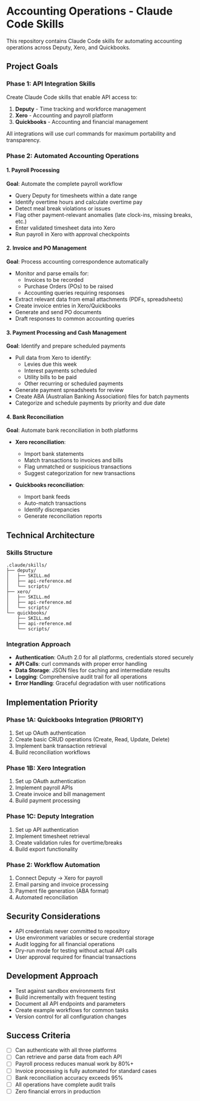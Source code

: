 # Accounting Operations - Claude Code Skills

This repository contains Claude Code skills for automating accounting operations across Deputy, Xero, and Quickbooks.

## Project Goals

### Phase 1: API Integration Skills
Create Claude Code skills that enable API access to:
1. **Deputy** - Time tracking and workforce management
2. **Xero** - Accounting and payroll platform
3. **Quickbooks** - Accounting and financial management

All integrations will use curl commands for maximum portability and transparency.

### Phase 2: Automated Accounting Operations

#### 1. Payroll Processing
**Goal**: Automate the complete payroll workflow
- Query Deputy for timesheets within a date range
- Identify overtime hours and calculate overtime pay
- Detect meal break violations or issues
- Flag other payment-relevant anomalies (late clock-ins, missing breaks, etc.)
- Enter validated timesheet data into Xero
- Run payroll in Xero with approval checkpoints

#### 2. Invoice and PO Management
**Goal**: Process accounting correspondence automatically
- Monitor and parse emails for:
  - Invoices to be recorded
  - Purchase Orders (POs) to be raised
  - Accounting queries requiring responses
- Extract relevant data from email attachments (PDFs, spreadsheets)
- Create invoice entries in Xero/Quickbooks
- Generate and send PO documents
- Draft responses to common accounting queries

#### 3. Payment Processing and Cash Management
**Goal**: Identify and prepare scheduled payments
- Pull data from Xero to identify:
  - Levies due this week
  - Interest payments scheduled
  - Utility bills to be paid
  - Other recurring or scheduled payments
- Generate payment spreadsheets for review
- Create ABA (Australian Banking Association) files for batch payments
- Categorize and schedule payments by priority and due date

#### 4. Bank Reconciliation
**Goal**: Automate bank reconciliation in both platforms
- **Xero reconciliation**:
  - Import bank statements
  - Match transactions to invoices and bills
  - Flag unmatched or suspicious transactions
  - Suggest categorization for new transactions

- **Quickbooks reconciliation**:
  - Import bank feeds
  - Auto-match transactions
  - Identify discrepancies
  - Generate reconciliation reports

## Technical Architecture

### Skills Structure
```
.claude/skills/
├── deputy/
│   ├── SKILL.md
│   ├── api-reference.md
│   └── scripts/
├── xero/
│   ├── SKILL.md
│   ├── api-reference.md
│   └── scripts/
└── quickbooks/
    ├── SKILL.md
    ├── api-reference.md
    └── scripts/
```

### Integration Approach
- **Authentication**: OAuth 2.0 for all platforms, credentials stored securely
- **API Calls**: curl commands with proper error handling
- **Data Storage**: JSON files for caching and intermediate results
- **Logging**: Comprehensive audit trail for all operations
- **Error Handling**: Graceful degradation with user notifications

## Implementation Priority

### Phase 1A: Quickbooks Integration (PRIORITY)
1. Set up OAuth authentication
2. Create basic CRUD operations (Create, Read, Update, Delete)
3. Implement bank transaction retrieval
4. Build reconciliation workflows

### Phase 1B: Xero Integration
1. Set up OAuth authentication
2. Implement payroll APIs
3. Create invoice and bill management
4. Build payment processing

### Phase 1C: Deputy Integration
1. Set up API authentication
2. Implement timesheet retrieval
3. Create validation rules for overtime/breaks
4. Build export functionality

### Phase 2: Workflow Automation
1. Connect Deputy → Xero for payroll
2. Email parsing and invoice processing
3. Payment file generation (ABA format)
4. Automated reconciliation

## Security Considerations
- API credentials never committed to repository
- Use environment variables or secure credential storage
- Audit logging for all financial operations
- Dry-run mode for testing without actual API calls
- User approval required for financial transactions

## Development Approach
- Test against sandbox environments first
- Build incrementally with frequent testing
- Document all API endpoints and parameters
- Create example workflows for common tasks
- Version control for all configuration changes

## Success Criteria
- [ ] Can authenticate with all three platforms
- [ ] Can retrieve and parse data from each API
- [ ] Payroll process reduces manual work by 80%+
- [ ] Invoice processing is fully automated for standard cases
- [ ] Bank reconciliation accuracy exceeds 95%
- [ ] All operations have complete audit trails
- [ ] Zero financial errors in production
